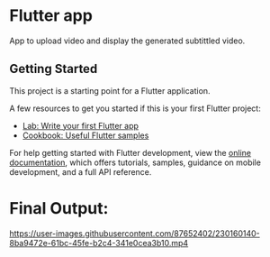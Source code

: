 # Flutter app 

App to upload video and display the generated subtittled video.

## Getting Started

This project is a starting point for a Flutter application.

A few resources to get you started if this is your first Flutter project:

- [Lab: Write your first Flutter app](https://docs.flutter.dev/get-started/codelab)
- [Cookbook: Useful Flutter samples](https://docs.flutter.dev/cookbook)

For help getting started with Flutter development, view the
[online documentation](https://docs.flutter.dev/), which offers tutorials,
samples, guidance on mobile development, and a full API reference.


# Final Output:

https://user-images.githubusercontent.com/87652402/230160140-8ba9472e-61bc-45fe-b2c4-341e0cea3b10.mp4


